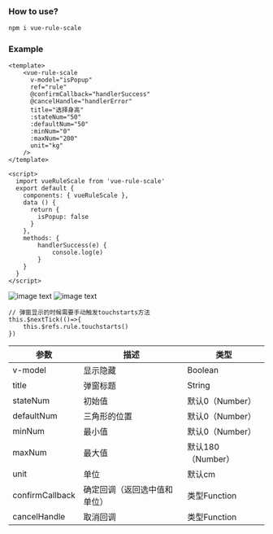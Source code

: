 
### How to use?
```bash
npm i vue-rule-scale
```

### Example

```vue
<template>
    <vue-rule-scale 
      v-model="isPopup" 
      ref="rule" 
      @confirmCallback="handlerSuccess" 
      @cancelHandle="handlerError"
      title="选择身高"
      :stateNum="50"
      :defaultNum="50"
      :minNum="0"
      :maxNum="200"
      unit="kg"
    />
</template>

<script>
  import vueRuleScale from 'vue-rule-scale'
  export default {
    components: { vueRuleScale },
    data () {
      return {
        isPopup: false 
      }
    },
    methods: {
        handlerSuccess(e) {
            console.log(e)
        }
    }
  }
</script>

```
![image text](https://gitee.com/null_826_5633/vue-rule-scale/raw/master/height.png)
![image text](https://gitee.com/null_826_5633/vue-rule-scale/raw/master/weight.png)

```
// 弹窗显示的时候需要手动触发touchstarts方法
this.$nextTick(()=>{
    this.$refs.rule.touchstarts()
})
```


参数 | 描述 | 类型
---|---|---
v-model | 显示隐藏 | Boolean
title | 弹窗标题 | String
stateNum | 初始值 | 默认0（Number）
defaultNum | 三角形的位置 | 默认0（Number）
minNum | 最小值 | 默认0（Number）
maxNum | 最大值 | 默认180（Number）
unit | 单位 | 默认cm
confirmCallback | 确定回调（返回选中值和单位） | 类型Function
cancelHandle | 取消回调 | 类型Function



